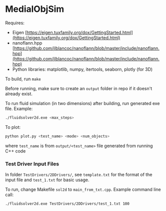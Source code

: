 # MedialObjSim

Requires:
- Eigen [https://eigen.tuxfamily.org/dox/GettingStarted.html](https://eigen.tuxfamily.org/dox/GettingStarted.html)
- nanoflann.hpp [https://github.com/jlblancoc/nanoflann/blob/master/include/nanoflann.hpp](https://github.com/jlblancoc/nanoflann/blob/master/include/nanoflann.hpp)
- Python libraries: matplotlib, numpy, itertools, seaborn, plotly (for 3D)

To build, run `make`

Before running, make sure to create an `output` folder in repo if it doesn't already exist.

To run fluid simulation (in two dimensions) after building, run generated exe file. Example: 
```sh
./fluidsolver2d.exe <max_steps>
```

To plot:
```sh
python plot.py <test_name> <mode> <num_objects>
```
where `test_name` is from `output/<test_name>` file generated from running C++ code


### Test Driver Input Files

In folder `TestDrivers/2DDrivers/`, see `template.txt` for the format of the input file and `test_1.txt` for basic usage.

To run, change Makefile `sol2d` to `main_from_txt.cpp`. Example command line call:

```sh
./fluidsolver2d.exe TestDrivers/2DDrivers/test_1.txt 100
```

